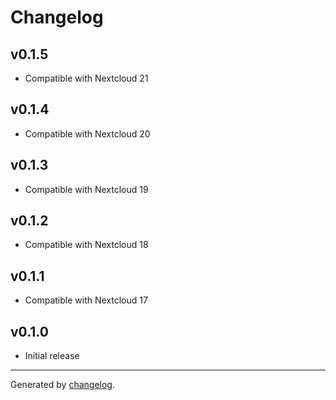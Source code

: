# Changelog

## v0.1.5
- Compatible with Nextcloud 21

## v0.1.4
- Compatible with Nextcloud 20

## v0.1.3
- Compatible with Nextcloud 19

## v0.1.2
- Compatible with Nextcloud 18

## v0.1.1
- Compatible with Nextcloud 17

## v0.1.0
- Initial release

---

Generated by [changelog](https://github.com/gluons/changelog).
